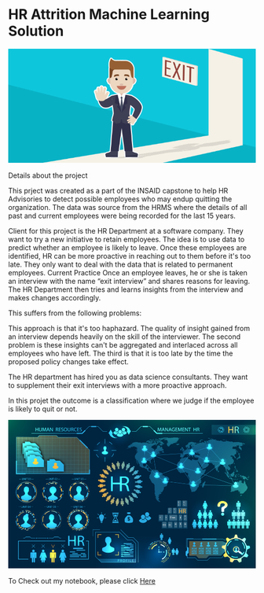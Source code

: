 # HR Attrition Machine Learning Solution
![enter image description here](https://github.com/Vishweshwar-satpute/hr-employee-attrition/blob/main/Attrtion.png?raw=true)

Details about the project 

This prject was created as  a part of the INSAID capstone to help HR Advisories to detect possible employees who may endup quitting the organization. The data was source from the HRMS where the details of all past and current employees were being recorded for the last 15 years.

Client for this project is the HR Department at a software company.
  They want to try a new initiative to retain employees.
The idea is to use data to predict whether an employee is likely to leave.
Once these employees are identified, HR can be more proactive in reaching out to them before it's too late.
They only want to deal with the data that is related to permanent employees.
Current Practice
Once an employee leaves, he or she is taken an interview with the name “exit interview” and shares reasons for leaving. The HR Department then tries and learns insights from the interview and makes changes accordingly.

This suffers from the following problems:

This approach is that it's too haphazard. The quality of insight gained from an interview depends heavily on the skill of the interviewer.
The second problem is these insights can't be aggregated and interlaced across all employees who have left.
The third is that it is too late by the time the proposed policy changes take effect.

The HR department has hired you as data science consultants. They want to supplement their exit interviews with a more proactive approach.

In this projet the outcome is a classification where we judge if the employee is likely to quit or not.

![enter image description here](https://github.com/Vishweshwar-satpute/hr-employee-attrition/blob/main/hr-analytics-10.jpg?raw=true)

To Check out my notebook, please click [Here](https://github.com/Vishweshwar-satpute/hr-employee-attrition/blob/main/Mainbook_Capstone_Project_Group_1007.ipynb)
